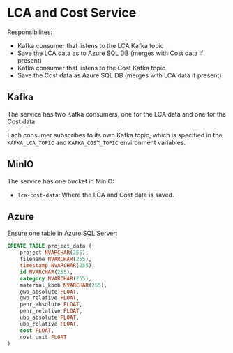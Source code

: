 # LCA and Cost Service

Responsibilites:

- Kafka consumer that listens to the LCA Kafka topic
- Save the LCA data as to Azure SQL DB (merges with Cost data if present)
- Kafka consumer that listens to the Cost Kafka topic
- Save the Cost data as Azure SQL DB (merges with LCA data if present)

## Kafka

The service has two Kafka consumers, one for the LCA data and one for the Cost data.

Each consumer subscribes to its own Kafka topic, which is specified in the `KAFKA_LCA_TOPIC` and `KAFKA_COST_TOPIC` environment variables.

## MinIO

The service has one bucket in MinIO:

- `lca-cost-data`: Where the LCA and Cost data is saved.

## Azure

Ensure one table in Azure SQL Server:

```sql
CREATE TABLE project_data (
    project NVARCHAR(255),
    filename NVARCHAR(255),
    timestamp NVARCHAR(255),
    id NVARCHAR(255),
    category NVARCHAR(255),
    material_kbob NVARCHAR(255),
    gwp_absolute FLOAT,
    gwp_relative FLOAT,
    penr_absolute FLOAT,
    penr_relative FLOAT,
    ubp_absolute FLOAT,
    ubp_relative FLOAT,
    cost FLOAT,
    cost_unit FLOAT
)
```
